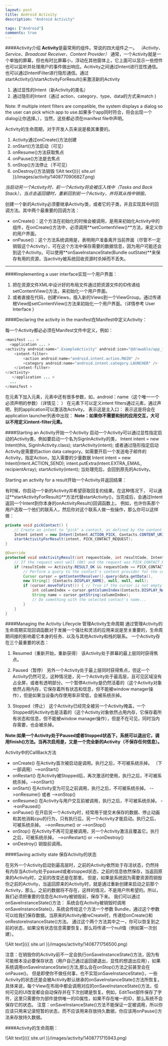 ```yaml
---
layout: post
title: Android Activity
description: "Android Activity"

tags: ["Android"]
comments: true
---
```

####Activity介绍
**Activity**是最常用的组件。常说的四大组件之一。
*（Activity、Service、Broadcast Receiver、Content Provider）*
通常，一个Activity就是一个单独的屏幕，但也有时比屏幕小，浮动在其他窗体上，它上面可以显示一些控件也可以监听并处理用户的事件做出响应。Acitivity之间通过Intent进行显性通信。也可以通过IntentFilter进行隐形通信。通过startActivity()/startActivityForResult()来激活新的Activity
1. 通过显性的Intent（新Activity的类名）
2. 通过隐形的Intent（通过 action、category、type、data的方式来match )   

Note: If multiple intent filters are compatible, the system displays a dialog so the user can pick which app to use.如果多个app同时符合，将会出现一个dialog让你选择。），当然，这些都必须在manifest file中声明。


Activity的生命周期，对于开发人员来说是极其重要的。
1. Activity通过onCreate()方法创建
2. onStart()方法启动（可见）
3. onResume()方法获取焦点
4. onPause()方法是去焦点
5. onStop()方法停止（不可见）
6. onDestroy()方法销毁
![Alt text]({{ site.url }}/images/activity/1408770906827.png)

*当启动另一个Activity时，前一个Activity将会被压入栈中（Tasks and Back Stack），当点击返回键时，重新回到前一个Activity，并将其从栈中销毁。*

创建一个新的Activity必须要继承Activity类，或者它的子类，并且实现其中的回调方法。其中两个最重要的回调方法：
* onCreate()：这个方法在初始化的时候会被调用，是用来初始化Activity中的组件，在onCreate()方法中，必须调用**setContentView()**方法，来定义你的用户界面。
* onPause()：这个方法系统调用是，表明用户准备离开当前界面（尽管不一定销毁这个Activity），可在这个方法中保存需要的数据信息，因为用户可能还会到这个Activity。可以使用**onSaveInstanceState(Bundle outState)**来保存有用的资源，当activity被系统回收资源时杀掉而不丢失。

---

####Implementing a user interface实现一个用户界面：

1. 把在资源文件XML中设计好的布局文件通过把资源文件的ID传递给setContentView()方法，来初始化一个用户界面。
2. 或者直接在代码，创建Views，插入新的Views到一个ViewGroup。通过传递根View给setContentView()方法来初始化一个用户界面。（详情参考 User Interface )

####Declaring the activity in the manifest在Manifest中定义Activity：

每一个Activity都必必须在Manifest文件中定义，例如：

```java
<manifest ... >
  <application ... >
<activity android:name=".ExampleActivity" android:icon="@drawable/app_icon">
    <intent-filter>
        <action android:name="android.intent.action.MAIN" />
        <category android:name="android.intent.category.LAUNCHER" />
    </intent-filter>
</activity>
   </application ... >
  ...
</manifest >
```
在<application>元素下加入<activity>元素，<activity>元素中还有很多参数，如，android：name（这个唯一一个必须声明的参数）（详情见： <activity>）
在<activity>元素下可以定义intent filters通过<intent-filter>元素，通过声明，别的application可以激活改Activity。
表示这是主入口：<action android:name="android.intent.action.MAIN" />
表示这是将会在application launcher列表中出现：<category android:name="android.intent.category.LAUNCHER" />
**Note：如果你不需要和别的应用交互，大可以不用定义intent-filter元素。**

####Starting an Activity开始一个Activity
启动一个Activity可以通过显性指定启动的Activity类，例如要启动一个名为SignInActivity的类，
Intent intent = new Intent(this, SignInActivity.class);
startActivity(intent);
或者通过隐形指定启动Activity是需要的action data category。如需要开启一个发送电子邮件的Activity，指定Action，加入需要的少量数据
Intent intent = new Intent(Intent.ACTION_SEND);
intent.putExtra(Intent.EXTRA_EMAIL, recipientArray);
startActivity(intent);
当处理完后，会回到原先的Activity。

Starting an activity for a result开始一个Activity并返回结果：

有时候​，你启动一个新的Activity并希望获取回复的结果。在这种情况下，
可以通过**startActivityForResult()**方法代替startActivity()，当完成后，会通过Intent返回一个Intent到你本身的onActivityResult()回调函数上。
例如，也许你系那个用户选取一个他们的联系人，然后你对这个联系人做一些操作，那么你可以这样做：

```java
private void pickContact() {
    // Create an intent to "pick" a contact, as defined by the content provider URI
    Intent intent = new Intent(Intent.ACTION_PICK, Contacts.CONTENT_URI);
    startActivityForResult(intent, PICK_CONTACT_REQUEST);
}

@Override
protected void onActivityResult(int requestCode, int resultCode, Intent data) {
    // If the request went well (OK) and the request was PICK_CONTACT_REQUEST
    if (resultCode == Activity.RESULT_OK && requestCode == PICK_CONTACT_REQUEST) {
        // Perform a query to the contact's content provider for the contact's name
        Cursor cursor = getContentResolver().query(data.getData(),
        new String[] {Contacts.DISPLAY_NAME}, null, null, null);
        if (cursor.moveToFirst()) { // True if the cursor is not empty
            int columnIndex = cursor.getColumnIndex(Contacts.DISPLAY_NAME);
            String name = cursor.getString(columnIndex);
            // Do something with the selected contact's name...
        }
    }
}
```
 
####Managing the Activity Lifecycle 管理Activity生命周期
通过管理Activity的生命周期实现回调函数对于发展一个强壮和灵活的应用来说是至关重要的，生命周期间接的影响着它本身的任务、以及与其他Activity和栈的联系。
一个Activity存在三个最重要的状态：
1. Resumed（重新开始，重新获得）
    该Activity处于屏幕的最上层同时获得焦点。

2. Paused（暂停）
    另外一个Activity处于最上层同时获得焦点，但这一个Activity仍然可见，这种情况是，另一个Activity处于最高层，且可见区域没有占全屏，或者有透明部分。一个暂停Activity是仍然活着的（这个Activity对象依然占用内存，它保存着所有状态和信息，但不能被window manager操作），但是如果当设备内存使用率非常低，会被系统杀掉。

3. Stopped（停止）
    这个Activity已经完全被另一个Activity掩盖，一个Stopped的Activity也是活着的（这个Activity对象依然占用内存，它保存着所有状态和信息，但不能被window manager操作），但是不在可见，同时当内存需要，也会被杀掉。

**Note:如果一个Activity处于Paused或者Stopped状态下，系统可以退出它，调用finish()方法。当再次启用是，又是一个完全新的Activity（不保存任何信息）。**

Activity中的CallBack方法
* onCreate()     在Activity首次被启动是调用。执行之后，不可被系统杀掉。 （下一部调用）-->onStart()
* onRestart()    在Activity被Stopped后，再次激活时使用，执行之后，不可被系统杀掉。-->onStart()
* onStart()        在Activity变为可见之前调用，执行之后，不可被系统杀掉。 -->onResume() 或者 -->onStop()
* onResume()  在Activity与用户交互前被调用，执行之后，不可被系统杀掉。 -->onPaused()
* onPause()     在开启另一个Activity时，经常用于提交未保存的数据、停止动画和其他消耗cpu的行为，只有执行后，另一个Activity才能启动。执行之后，可被系统杀掉。 -->onResume() or -->onStop()
* onStop()        在Activity不再可见是被调用，另一个Activity激活且覆盖它。执行之后，可被系统杀掉。 -->onRestart() or -->onDestroy()
* onDestroy()   销毁前调用。

####Saving activity state 保存Activity的状态

在另外一个Activity启动到最高层时，之前的Activity依然处于存活状态，仍然持有内存当Activity处于pasued或者stopped状态，之前的信息依然保存，当返回原来的Activity时，之前的改变还是在那里。
但是，如果是系统因为需要资源而销毁你之前的Activity，当返回原来的Activity时，就是通过重新创建来启动之前那个Activity，那么，之前的数据将不存在，这样的情况，不是用户所希望的。所以，我们必须把重要的信息在Activity被销毁前，保存下来。
我们可以通过onSaveInstanceState()方法：
系统会在Activity被销毁时调用onSaveInstanceState()，系统会传给这个方法一个参数 Bundle，通过这个参数可以给我们保存数据。当原来的Activity被reCreate时，传递给onCreate()和onRestoreInstanceState()方法。
通过这个两个方法其中之一，你可以恢复到之前的状态，如果没有状态信息需要恢复，那么将传递一个null值（例如第一次创建）。

![Alt text]({{ site.url }}/images/activity/1408771756500.png)

注意：在销毁你的Activity前不一定会执行onSaveInstanceState()方法，因为有可能根本没必要保存状态（用户自己通过返回键退出，显性的想退出应用），如果系统调用onSaveInstanceState()方法,那么会在onStop()方法之前甚至会在onPause()。
但是即使你不做任何事，也不实现onSaveInstanceState()，一些Activity的状态还是会被Activity默认继承的onSaveInstanceState()方法所恢复。具体来说，每个View在布局中都会调用对应的onSaveInstanceState()方法，任何可见的UI改变都会自动保存并在下次创建是恢复。例如，EditText部件保存了字符，这里只需要你为部件提供唯一的ID属性，如果不存在唯一的ID，那么系统不会保存它的状态。
注意：onSaveInstanceState()方法不能保证一定被调用，所以你应该只用来记录短暂的状态，而不应该用来存放持久数据，你应该用onPause()方法来存放持久数据。


####Activity的生命周期：

![Alt text]({{ site.url }}/images/activity/1408771715943.png)
